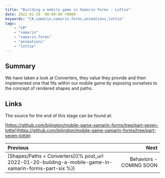 ```yaml
---
title: "Building a mobile game in Xamarin Forms - Lottie"
date: 2022-01-20  00:00:00 +0000
keywords: "C#,xamarin,xamarin.forms,animations,lottie"
tags:
    - "C#"
    - "xamarin"
    - "xamarin.forms"
    - "animations"
    - "lottie"
---
```


## Summary

We have taken a look at Converters, they value they provide and then implemented one that fits within our mobile game by exposing ourselves to the concept of rendered shapes and paths.

## Links

The source for the end of this stage can be found at:

[https://github.com/bijington/mobile-game-xamarin-forms/tree/part-seven-lottie](https://github.com/bijington/mobile-game-xamarin-forms/tree/part-seven-lottie)




Previous             |  Next
:-------------------------|-------------------------:
[Shapes/Paths + Converters]({% post_url 2022-01-20-building-a-mobile-game-in-xamarin-forms-part-six %}) | Behaviors - COMING SOON